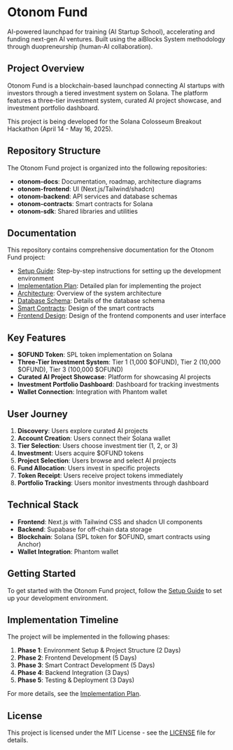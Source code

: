 # Otonom Fund

AI-powered launchpad for training (AI Startup School), accelerating and funding next-gen AI ventures. Built using the aiBlocks System methodology through duopreneurship (human-AI collaboration).

## Project Overview

Otonom Fund is a blockchain-based launchpad connecting AI startups with investors through a tiered investment system on Solana. The platform features a three-tier investment system, curated AI project showcase, and investment portfolio dashboard.

This project is being developed for the Solana Colosseum Breakout Hackathon (April 14 - May 16, 2025).

## Repository Structure

The Otonom Fund project is organized into the following repositories:

- **otonom-docs**: Documentation, roadmap, architecture diagrams
- **otonom-frontend**: UI (Next.js/Tailwind/shadcn)
- **otonom-backend**: API services and database schemas
- **otonom-contracts**: Smart contracts for Solana
- **otonom-sdk**: Shared libraries and utilities

## Documentation

This repository contains comprehensive documentation for the Otonom Fund project:

- [Setup Guide](./SETUP_GUIDE.md): Step-by-step instructions for setting up the development environment
- [Implementation Plan](./IMPLEMENTATION_PLAN.md): Detailed plan for implementing the project
- [Architecture](./ARCHITECTURE.md): Overview of the system architecture
- [Database Schema](./DATABASE_SCHEMA.md): Details of the database schema
- [Smart Contracts](./SMART_CONTRACTS.md): Design of the smart contracts
- [Frontend Design](./FRONTEND_DESIGN.md): Design of the frontend components and user interface

## Key Features

- **$OFUND Token**: SPL token implementation on Solana
- **Three-Tier Investment System**: Tier 1 (1,000 $OFUND), Tier 2 (10,000 $OFUND), Tier 3 (100,000 $OFUND)
- **Curated AI Project Showcase**: Platform for showcasing AI projects
- **Investment Portfolio Dashboard**: Dashboard for tracking investments
- **Wallet Connection**: Integration with Phantom wallet

## User Journey

1. **Discovery**: Users explore curated AI projects
2. **Account Creation**: Users connect their Solana wallet
3. **Tier Selection**: Users choose investment tier (1, 2, or 3)
4. **Investment**: Users acquire $OFUND tokens
5. **Project Selection**: Users browse and select AI projects
6. **Fund Allocation**: Users invest in specific projects
7. **Token Receipt**: Users receive project tokens immediately
8. **Portfolio Tracking**: Users monitor investments through dashboard

## Technical Stack

- **Frontend**: Next.js with Tailwind CSS and shadcn UI components
- **Backend**: Supabase for off-chain data storage
- **Blockchain**: Solana (SPL token for $OFUND, smart contracts using Anchor)
- **Wallet Integration**: Phantom wallet

## Getting Started

To get started with the Otonom Fund project, follow the [Setup Guide](./SETUP_GUIDE.md) to set up your development environment.

## Implementation Timeline

The project will be implemented in the following phases:

1. **Phase 1**: Environment Setup & Project Structure (2 Days)
2. **Phase 2**: Frontend Development (5 Days)
3. **Phase 3**: Smart Contract Development (5 Days)
4. **Phase 4**: Backend Integration (3 Days)
5. **Phase 5**: Testing & Deployment (3 Days)

For more details, see the [Implementation Plan](./IMPLEMENTATION_PLAN.md).

## License

This project is licensed under the MIT License - see the [LICENSE](./LICENSE) file for details.